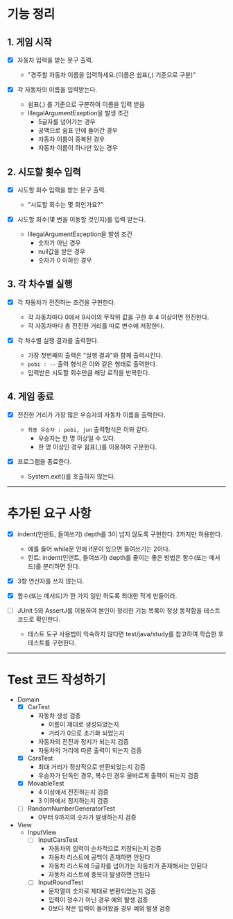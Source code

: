 # 기능 정리
## 1. 게임 시작
- [x] 자동차 입력을 받는 문구 출력.
  - "경주할 자동차 이름을 입력하세요.(이름은 쉼표(,) 기준으로 구분)" 
  

- [x] 각 자동차의 이름을 입력받는다. 
  - 쉼표(,) 를 기준으로 구분하여 이름을 입력 받음
  - IllegalArgumentExeption을 발생 조건
    - 5글자를 넘어가는 경우
    - 공백으로 쉼표 안에 들어간 경우
    - 자동차 이름이 중복된 경우
    - 자동차 이름이 하나만 있는 경우

## 2. 시도할 횟수 입력
- [x] 시도할 회수 입력을 받는 문구 출력.
  - "시도할 회수는 몇 회인가요?"  
  

- [x] 시도할 회수(몇 번을 이동할 것인지)를 입력 받는다.
  - IllegalArgumentException을 발생 조건
    - 숫자가 아닌 경우
    - null값을 받은 경우
    - 숫자가 0 이하인 경우

## 3. 각 차수별 실행
- [x] 각 자동차가 전진하는 조건을 구현한다.
  - 각 자동차마다 0에서 9사이의 무작위 값을 구한 후 4 이상이면 전진한다.
  - 각 자동차마다 총 전진한 거리를 따로 변수에 저장한다.  
  

- [x] 각 차수별 실행 결과를 출력한다.
  - 가장 첫번째의 출력은 "실행 결과"와 함께 출력시킨다.
  - `pobi : --` 출력 형식은 이와 같은 형태로 출력한다.
  - 입력받은 시도할 회수만큼 해당 로직을 반복한다.

## 4. 게임 종료
- [x] 전진한 거리가 가장 많은 우승자의 자동차 이름을 출력한다.
  - `최종 우승자 : pobi, jun` 출력형식은 이와 같다.
    - 우승자는 한 명 이상일 수 있다.
    - 한 명 이상인 경우 쉼표(,)를 이용하여 구분한다.  
  

- [x] 프로그램을 종료한다.
  - System.exit()를 호출하지 않는다.
---
# 추가된 요구 사항
- [x] indent(인덴트, 들여쓰기) depth를 3이 넘지 않도록 구현한다. 2까지만 허용한다. 
  - 예를 들어 while문 안에 if문이 있으면 들여쓰기는 2이다. 
  - 힌트: indent(인덴트, 들여쓰기) depth를 줄이는 좋은 방법은 함수(또는 메서드)를 분리하면 된다.  
  
 
- [x] 3항 연산자를 쓰지 않는다.  
  

- [x] 함수(또는 메서드)가 한 가지 일만 하도록 최대한 작게 만들어라.  
  

- [ ] JUnit 5와 AssertJ를 이용하여 본인이 정리한 기능 목록이 정상 동작함을 테스트 코드로 확인한다. 
  - 테스트 도구 사용법이 익숙하지 않다면 test/java/study를 참고하여 학습한 후 테스트를 구현한다.
---
# Test 코드 작성하기
- Domain
  -[x] CarTest
    - 자동차 생성 검증
      - 이름이 제대로 생성되었는지
      - 거리가 0으로 초기화 되었는지
    - 자동차의 전진과 정지가 되는지 검증
    - 자동차의 거리에 따른 출력이 되는지 검증
  - [x] CarsTest
    - 최대 거리가 정상적으로 반환되었는지 검증
    - 우승자가 단독인 경우, 복수인 경우 올바르게 출력이 되는지 검증
  - [x] MovableTest
    - 4 이상에서 전진하는지 검증
    - 3 이하에서 정지하는지 검증
  - [ ] RandomNumberGeneratorTest
    - 0부터 9까지의 숫자가 발생하는지 검증

- View
  - InputView
    - [ ] InputCarsTest
      - 자동차의 입력이 순차적으로 저장되는지 검증
      - 자동차 리스트에 공백이 존재하면 안된다
      - 자동차 리스트에 5글자를 넘어가는 자동차가 존재해서는 안된다
      - 자동차 리스트에 중복이 발생하면 안된다
    - [ ] InputRoundTest
      - 문자열이 숫자로 제대로 변환되었는지 검증
      - 입력이 정수가 아닌 경우 예외 발생 검증
      - 0보다 작은 입력이 들어왔을 경우 예외 발생 검증

